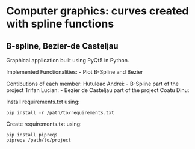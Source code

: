 # Computer graphics: curves created with spline functions
## **B-spline, Bezier-de Casteljau** 

Graphical application built using PyQt5 in Python.

Implemented Functionalities:
    - Plot B-Spline and Bezier 


Contibutions of each member:
Hutuleac Andrei:
    - B-Spline part of the project
Trifan Lucian:
    - Bezier de Casteljau part of the project 
Coatu Dinu:
    
    

Install requirements.txt using:
```
pip install -r /path/to/requirements.txt
```

Create requirements.txt using:
```
pip install pipreqs
pipreqs /path/to/project
```